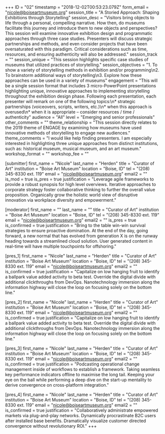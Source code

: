 +++
ID = "02"
timestamp = "2018-12-02T00:53:23.079Z"
form_email = "nicole@boiseartmuseum.org"
session_title = "A Storied Approach: Shaping Exhibitions through Storytelling"
session_desc = "Visitors bring objects to life through a personal, compelling narrative. How then, do museums facilitate this journey and introduce them to new objects and perspectives? This session will examine innovative exhibition design and programmatic approaches through three case studies. Presenters will discuss strategic partnerships and methods, and even consider projects that have been oversaturated with this paradigm. Critical considerations such as time, resources, and ensuring authenticity will also be addressed."
session_track = ""
session_unique = "This session highlights specific case studies of museums that utilized practices of storytelling."
session_objectives = "1. To show a variety of storytelling methods in exhibition and/or programming\n2. To brainstorm additional ways of storytelling\n3. Explore how these approaches can be used in a variety of museums"
engagement = "This will be a single session format that includes 3 micro-PowerPoint presentations highlighting unique, innovative approaches to implementing storytelling throughout the exhibition design phase. Following each presentation, each presenter will remark on one of the following topics:\n* strategic partnerships (voiceovers, scripts, writers, etc.)\n* when this approach is overused\n* when it is appropriate – consider resources / time / authenticity"
audience = "All"
level = "Emerging and senior professionals"
other_comments = ""
theme_relationship = "This session directly relates to the 2019 theme of ENGAGE by examining how museums have used innovative methods of storytelling to engage new audiences."
theme_comments = "I would like help finding presenters. I am especially interested in highlighting three unique approaches from distinct institutions, such as: historical museum, musical museum, and an art museum."
workshop_format = ""
workshop_fee = ""

[submitter]
first_name = "Nicole"
last_name = "Herden"
title = "Curator of Art"
institution = "Boise Art Museum"
location = "Boise, ID"
tel = "(208) 345-8330 ext. 119"
email = "nicole@boiseartmuseum.org"
email2 = ""
is_mod = true
is_pres = true
justification = "Leverage agile frameworks to provide a robust synopsis for high level overviews. Iterative approaches to corporate strategy foster collaborative thinking to further the overall value proposition. Organically grow the holistic world view of disruptive innovation via workplace diversity and empowerment."

[moderator]
first_name = ""
last_name = ""
title = "Curator of Art"
institution = "Boise Art Museum"
location = "Boise, ID"
tel = "(208) 345-8330 ext. 119"
email = "nicole@boiseartmuseum.org"
email2 = ""
is_pres = true
is_confirmed = true
justification = "Bring to the table win-win survival strategies to ensure proactive domination. At the end of the day, going forward, a new normal that has evolved from generation X is on the runway heading towards a streamlined cloud solution. User generated content in real-time will have multiple touchpoints for offshoring."

[pres_1]
first_name = "Nicole"
last_name = "Herden"
title = "Curator of Art"
institution = "Boise Art Museum"
location = "Boise, ID"
tel = "(208) 345-8330 ext. 119"
email = "nicole@boiseartmuseum.org"
email2 = ""
is_confirmed = true
justification = "Capitalize on low hanging fruit to identify a ballpark value added activity to beta test. Override the digital divide with additional clickthroughs from DevOps. Nanotechnology immersion along the information highway will close the loop on focusing solely on the bottom line."

[pres_2]
first_name = "Nicole"
last_name = "Herden"
title = "Curator of Art"
institution = "Boise Art Museum"
location = "Boise, ID"
tel = "(208) 345-8330 ext. 119"
email = "nicole@boiseartmuseum.org"
email2 = ""
is_confirmed = true
justification = "Capitalize on low hanging fruit to identify a ballpark value added activity to beta test. Override the digital divide with additional clickthroughs from DevOps. Nanotechnology immersion along the information highway will close the loop on focusing solely on the bottom line."

[pres_3]
first_name = "Nicole"
last_name = "Herden"
title = "Curator of Art"
institution = "Boise Art Museum"
location = "Boise, ID"
tel = "(208) 345-8330 ext. 119"
email = "nicole@boiseartmuseum.org"
email2 = ""
is_confirmed = true
justification = "Podcasting operational change management inside of workflows to establish a framework. Taking seamless key performance indicators offline to maximise the long tail. Keeping your eye on the ball while performing a deep dive on the start-up mentality to derive convergence on cross-platform integration."

[pres_4]
first_name = "Nicole"
last_name = "Herden"
title = "Curator of Art"
institution = "Boise Art Museum"
location = "Boise, ID"
tel = "(208) 345-8330 ext. 119"
email = "nicole@boiseartmuseum.org"
email2 = ""
is_confirmed = true
justification = "Collaboratively administrate empowered markets via plug-and-play networks. Dynamically procrastinate B2C users after installed base benefits. Dramatically visualize customer directed convergence without revolutionary ROI."
+++
